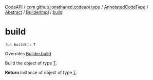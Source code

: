 [CodeAPI](../../../../index.md) / [com.github.jonathanxd.codeapi.type](../../../index.md) / [AnnotatedCodeType](../../index.md) / [Abstract](../index.md) / [BuilderImpl](index.md) / [build](.)

# build

`fun build(): T`

Overrides [Builder.build](../../../../com.github.jonathanxd.codeapi.builder/-builder/build.md)

Build the object of type [T](#).

**Return**
Instance of object of type [T](#).

